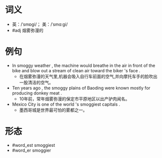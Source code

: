 # 词义
- 英：/ˈsmɒɡi/； 美：/ˈsmɑːɡi/
- #adj 烟雾弥漫的
# 例句
- In smoggy weather , the machine would breathe in the air in front of the bike and blow out a stream of clean air toward the biker 's face .
	- 在烟雾弥漫的天气里,机器会吸入自行车前面的空气,并向摩托车手的脸吹出一股清洁的空气。
- Ten years ago , the smoggy plains of Baoding were known mostly for producing donkey meat .
	- 10年前，常年烟雾弥漫的保定市平原地区以出产驴肉闻名。
- Mexico City is one of the world 's smoggiest capitals .
	- 墨西哥城是世界最可怕的雾都之一。
# 形态
- #word_est smoggiest
- #word_er smoggier
